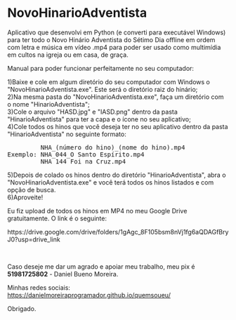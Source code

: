 # NovoHinarioAdventista
<p>Aplicativo que desenvolvi em Python (e converti para executável Windows) para ter todo o Novo Hinário Adventista do Sétimo Dia offline em ordem com letra e música em vídeo .mp4 para poder ser usado como multimídia em cultos na igreja ou em casa, de graça.</p>

Manual para poder funcionar perfeitamente no seu computador:

1)Baixe e cole em algum diretório do seu computador com Windows o "NovoHinarioAdventista.exe". Este será o diretório raiz do hinário;<br>
2)Na mesma pasta do "NovoHinarioAdventista.exe", faça um diretório com o nome "HinarioAdventista";<br>
3)Cole o arquivo "HASD.jpg" e "IASD.png" dentro da pasta "HinarioAdventista" para ter a capa e o ícone no seu aplicativo;<br>
4)Cole todos os hinos que você deseja ter no seu aplicativo dentro da pasta "HinarioAdventista" no seguinte formato:<br>
<pre>         NHA_(número do hino)_(nome do hino).mp4
Exemplo: NHA_044_O Santo Espírito.mp4
         NHA_144_Foi na Cruz.mp4</pre>
                 
5)Depois de colado os hinos dentro do diretório "HinarioAdventista", abra o "NovoHinarioAdventista.exe" e você terá todos os hinos listados e com opção de busca.<br>
6)Aproveite!</br>
<p>Eu fiz upload de todos os hinos em MP4 no meu Google Drive gratuitamente. O link é o seguinte:</p>
https://drive.google.com/drive/folders/1gAgc_8F105bsm8nVj1fg6aQDAGfBryJ0?usp=drive_link

<br><p>Caso deseje me dar um agrado e apoiar meu trabalho, meu pix é <strong>51981725802</strong> - Daniel Bueno Moreira.</p>

Minhas redes sociais: https://danielmoreiraprogramador.github.io/quemsoueu/
<p>Obrigado.</p>
